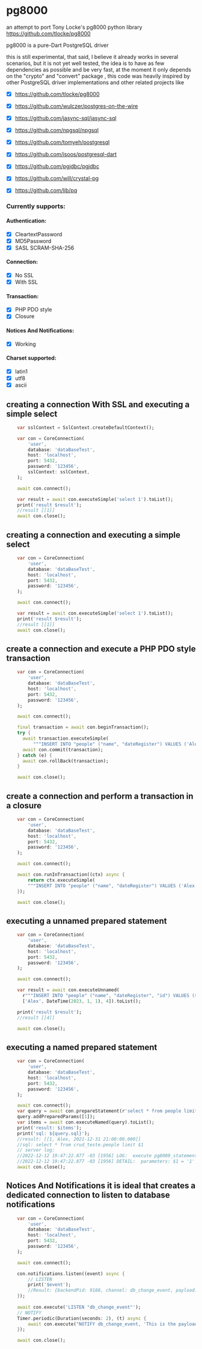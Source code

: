 # pg8000
an attempt to port Tony Locke's pg8000 python library https://github.com/tlocke/pg8000

pg8000 is a pure-Dart PostgreSQL driver

this is still experimental, that said, I believe it already works in several scenarios, but it is not yet well tested, the idea is to have as few dependencies as possible and be very fast, at the moment it only depends on the "crypto" and "convert" package , this code was heavily inspired by other PostgreSQL driver implementations and other related projects like

- [x] https://github.com/tlocke/pg8000
- [x] https://github.com/wulczer/postgres-on-the-wire
- [x] https://github.com/jasync-sql/jasync-sql
- [x] https://github.com/npgsql/npgsql
- [x] https://github.com/tomyeh/postgresql
- [x] https://github.com/isoos/postgresql-dart
- [x] https://github.com/pgjdbc/pgjdbc
- [x] https://github.com/will/crystal-pg
- [x] https://github.com/lib/pq


### Currently supports:

#### Authentication:
- [x] CleartextPassword
- [x] MD5Password
- [x] SASL SCRAM-SHA-256

#### Connection:
- [x] No SSL
- [x] With SSL

#### Transaction:
- [x] PHP PDO style
- [x] Closure

#### Notices And Notifications:
- [x] Working

#### Charset supported:
- [x] latin1
- [x] utf8
- [x] ascii

## creating a connection With SSL and executing a simple select
```dart
    var sslContext = SslContext.createDefaultContext();

    var con = CoreConnection(
        'user',
        database: 'dataBaseTest',
        host: 'localhost',
        port: 5432,
        password: '123456',    
        sslContext: sslContext,   
    );

    await con.connect();

    var result = await con.executeSimple('select 1').toList();
    print('result $result');
    //result [[1]]
    await con.close();

```

## creating a connection and executing a simple select
```dart
    var con = CoreConnection(
        'user',
        database: 'dataBaseTest',
        host: 'localhost',
        port: 5432,
        password: '123456',       
    );

    await con.connect();

    var result = await con.executeSimple('select 1').toList();
    print('result $result');
    //result [[1]]
    await con.close();

```

## create a connection and execute a PHP PDO style transaction
```dart
    var con = CoreConnection(
        'user',
        database: 'dataBaseTest',
        host: 'localhost',
        port: 5432,
        password: '123456',       
    );

    await con.connect();

    final transaction = await con.beginTransaction();
    try {
      await transaction.executeSimple(
          """INSERT INTO "people" ("name", "dateRegister") VALUES ('Alex', '2022-11-30 16:22:03') returning id""").toList();
      await con.commit(transaction);
    } catch (e) {
      await con.rollBack(transaction);
    }

    await con.close();

```

## create a connection and perform a transaction in a closure
```dart
    var con = CoreConnection(
        'user',
        database: 'dataBaseTest',
        host: 'localhost',
        port: 5432,
        password: '123456',       
    );

    await con.connect();

    await con.runInTransaction((ctx) async {
        return ctx.executeSimple(
        """INSERT INTO "people" ("name", "dateRegister") VALUES ('Alex', '2022-11-30 16:22:03') returning id""").toList();
    });

    await con.close();

```

## executing a unnamed prepared statement
```dart
    var con = CoreConnection(
        'user',
        database: 'dataBaseTest',
        host: 'localhost',
        port: 5432,
        password: '123456',       
    );

    await con.connect();

    var result = await con.executeUnnamed(
      r"""INSERT INTO "people" ("name", "dateRegister", "id") VALUES ($1, $2, $3) returning id""",
      ['Alex', DateTime(2023, 1, 1), 4]).toList();

    print('result $result');
    //result [[4]]

    await con.close();

```

## executing a named prepared statement
```dart
    var con = CoreConnection(
        'user',
        database: 'dataBaseTest',
        host: 'localhost',
        port: 5432,
        password: '123456',       
    );

    await con.connect();
    var query = await con.prepareStatement(r'select * from people limit $1');
    query.addPreparedParams([1]);   
    var items = await con.executeNamed(query).toList();
    print('result: $items');
    print('sql: ${query.sql}');
    //result: [[1, Alex, 2021-12-31 21:00:00.000]]
    //sql: select * from crud_teste.people limit $1
    // server log:
    //2022-12-12 19:47:22.877 -03 [1956] LOG:  execute pg8000_statement_0: select * from crud_teste.people limit $1
    //2022-12-12 19:47:22.877 -03 [1956] DETAIL:  parameters: $1 = '1'
    await con.close();

```


## Notices And Notifications it is ideal that creates a dedicated connection to listen to database notifications
```dart
    var con = CoreConnection(
        'user',
        database: 'dataBaseTest',
        host: 'localhost',
        port: 5432,
        password: '123456',       
    );

    await con.connect();

    con.notifications.listen((event) async {
        // LISTEN
        print('$event');
        //Result: {backendPid: 9188, channel: db_change_event, payload: This is the payload}
    });
    
    await con.execute('LISTEN "db_change_event"');
    // NOTIFY
    Timer.periodic(Duration(seconds: 2), (t) async {
        await con.execute("NOTIFY db_change_event, 'This is the payload'");
    });

    await con.close();

```